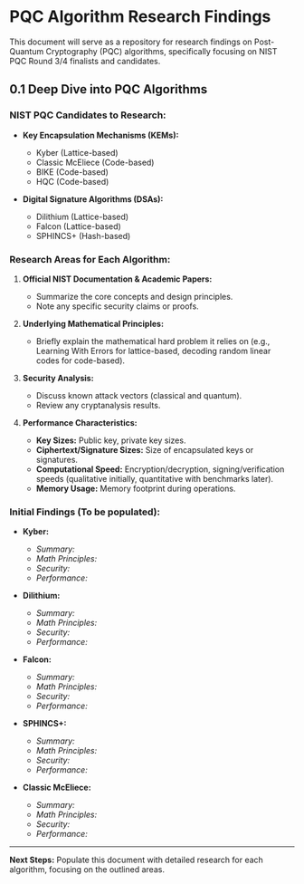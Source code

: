 # PQC Algorithm Research Findings

This document will serve as a repository for research findings on Post-Quantum Cryptography (PQC) algorithms, specifically focusing on NIST PQC Round 3/4 finalists and candidates.

## 0.1 Deep Dive into PQC Algorithms

### NIST PQC Candidates to Research:

*   **Key Encapsulation Mechanisms (KEMs):**
    *   Kyber (Lattice-based)
    *   Classic McEliece (Code-based)
    *   BIKE (Code-based)
    *   HQC (Code-based)

*   **Digital Signature Algorithms (DSAs):**
    *   Dilithium (Lattice-based)
    *   Falcon (Lattice-based)
    *   SPHINCS+ (Hash-based)

### Research Areas for Each Algorithm:

1.  **Official NIST Documentation & Academic Papers:**
    *   Summarize the core concepts and design principles.
    *   Note any specific security claims or proofs.

2.  **Underlying Mathematical Principles:**
    *   Briefly explain the mathematical hard problem it relies on (e.g., Learning With Errors for lattice-based, decoding random linear codes for code-based).

3.  **Security Analysis:**
    *   Discuss known attack vectors (classical and quantum).
    *   Review any cryptanalysis results.

4.  **Performance Characteristics:**
    *   **Key Sizes:** Public key, private key sizes.
    *   **Ciphertext/Signature Sizes:** Size of encapsulated keys or signatures.
    *   **Computational Speed:** Encryption/decryption, signing/verification speeds (qualitative initially, quantitative with benchmarks later).
    *   **Memory Usage:** Memory footprint during operations.

### Initial Findings (To be populated):

*   **Kyber:**
    *   *Summary:*
    *   *Math Principles:*
    *   *Security:*
    *   *Performance:*

*   **Dilithium:**
    *   *Summary:*
    *   *Math Principles:*
    *   *Security:*
    *   *Performance:*

*   **Falcon:**
    *   *Summary:*
    *   *Math Principles:*
    *   *Security:*
    *   *Performance:*

*   **SPHINCS+:**
    *   *Summary:*
    *   *Math Principles:*
    *   *Security:*
    *   *Performance:*

*   **Classic McEliece:**
    *   *Summary:*
    *   *Math Principles:*
    *   *Security:*
    *   *Performance:*

---

**Next Steps:** Populate this document with detailed research for each algorithm, focusing on the outlined areas.